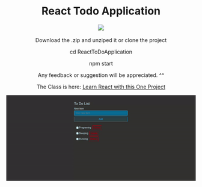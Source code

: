 <h1 align="center">React Todo Application</h1>

<p align="center">
  <a href="https://skillicons.dev">
    <img src="https://skillicons.dev/icons?i=react" />
  </a>
</p>

<p align="center">Download the .zip and unziped it or clone the project</p>

<p align="center">cd ReactToDoApplication</p>

<p align="center">npm start</p>

<p align="center">Any feedback or suggestion will be appreciated. ^^</p>

<p align="center"></p>

<p align="center">
    The Class is here:
    <a href="https://www.youtube.com/watch?v=Rh3tobg7hEo">
        Learn React with this One Project
    </a>
</p>

<p align="center"><img src="public/todo/2.gif" alt="Todo App"></p>

